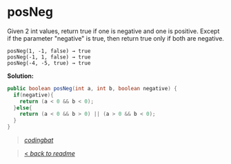# posNeg

Given 2 int values, return true if one is negative and one is positive. Except if the parameter "negative" is true, then return true only if both are negative.

```
posNeg(1, -1, false) → true
posNeg(-1, 1, false) → true
posNeg(-4, -5, true) → true
```

**Solution:**

```java
public boolean posNeg(int a, int b, boolean negative) {
  if(negative){
    return (a < 0 && b < 0);
  }else{
    return (a < 0 && b > 0) || (a > 0 && b < 0);
  }
}
```

> _[codingbat](http://codingbat.com/prob/p159227)_

> [< _back to readme_](FINDREPLACEREADME)